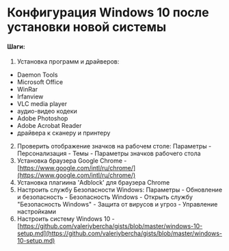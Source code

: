 # Конфигурация Windows 10 после установки новой системы

#### Шаги:
1. Установка программ и драйверов:
* Daemon Tools
* Microsoft Office
* WinRar
* Irfanview
* VLC media player
* аудио-видео кодеки
* Adobe Photoshop
* Adobe Acrobat Reader
* драйвера к сканеру и принтеру
2. Проверить отображение значков на рабочем столе: Параметры - Персонализация - Темы - Параметры значков рабочего стола
3. Установка браузера Google Chrome - [https://www.google.com/intl/ru/chrome/](https://www.google.com/intl/ru/chrome/)
4. Установка плагиина 'Adblock' для браузера Chrome
5. Настроить службу Безопасности Windows: Параметры - Обновление и безопасность - Безопасность Windows - Открыть службу
"Безопасность Windows" - Защита от вирусов и угроз - Управление настройками
6. Настроить систему Windows 10 - [https://github.com/valeriybercha/gists/blob/master/windows-10-setup.md](https://github.com/valeriybercha/gists/blob/master/windows-10-setup.md)